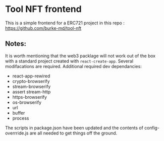# Tool NFT frontend

This is a simple frontend for a ERC721 project in this repo : https://github.com/burke-md/tool-nft

## Notes:

It is worth mentioning that the web3 packlage will not work out of the box with a standard project created with `react-create-app`. Several modifacations are required. 
Additional required dev dependancies:

- react-app-rewired 
- crypto-browserify 
- stream-browserify 
- assert stream-http 
- https-browserify 
- os-browserify 
- url 
- buffer 
- process

The scripts in package.json have been updated and the contents of config-overrride.js are all needed to get things off the ground. 